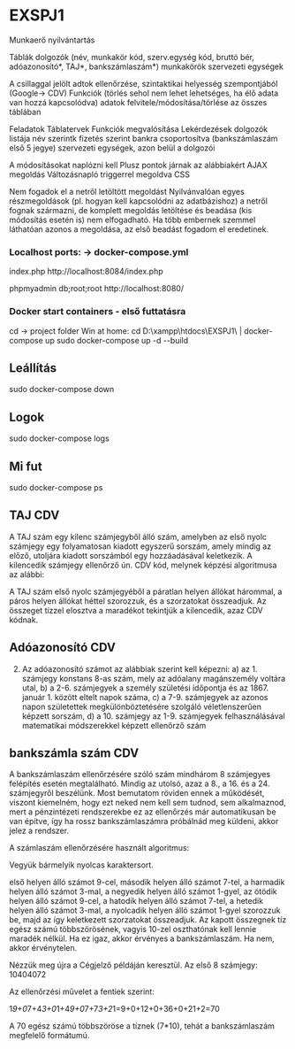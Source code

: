 # EXSPJ1
Munkaerő nyilvántartás

Táblák
dolgozók (név, munkakör kód, szerv.egység kód, bruttó bér, adóazonosító*, TAJ*, bankszámlaszám*)
munkakörök
szervezeti egységek

A csillaggal jelölt adtok ellenőrzése, szintaktikai helyesség szempontjából (Google-> CDV)
Funkciók (törlés sehol nem lehet lehetséges, ha élő adata van hozzá kapcsolódva)
adatok felvitele/módosítása/törlése az összes táblában

Feladatok
Táblatervek
Funkciók megvalósítása
Lekérdezések
dolgozók listája
név szerintk
fizetés szerint
bankra csoportosítva (bankszámlaszám első 5 jegye)
szervezeti egységek, azon belül a dolgozói

A módosításokat naplózni kell
Plusz pontok járnak az alábbiakért
AJAX megoldás
Változásnapló triggerrel megoldva
CSS

Nem fogadok el a netről letöltött megoldást
Nyilvánvalóan egyes részmegoldások (pl. hogyan kell kapcsolódni az adatbázishoz) a netről fognak származni, de komplett megoldás letöltése és beadása (kis módosítás esetén is) nem elfogadható.
Ha több embernek szemmel láthatóan azonos a megoldása, az első beadást fogadom el eredetinek.

### Localhost ports: -> docker-compose.yml
index.php
http://localhost:8084/index.php

phpmyadmin db;root;root
http://localhost:8080/

### Docker start containers - első futtatásra
cd -> project folder 
Win at home: cd D:\xampp\htdocs\EXSPJ1\ | docker-compose up
sudo docker-compose up -d --build

## Leállítás
sudo docker-compose down

## Logok
sudo docker-compose logs

## Mi fut
sudo docker-compose ps

## TAJ CDV 
A TAJ szám egy kilenc számjegyből álló szám, amelyben az első nyolc 
számjegy egy folyamatosan kiadott egyszerű sorszám, amely mindig az előző, 
utoljára kiadott sorszámból egy hozzáadásával keletkezik. A kilencedik 
számjegy ellenőrző ún. CDV kód, melynek képzési algoritmusa az alábbi:

A TAJ szám első nyolc számjegyéből a páratlan helyen állókat hárommal,
 a páros helyen állókat héttel szorozzuk, és a szorzatokat összeadjuk. 
 Az összeget tízzel elosztva a maradékot tekintjük a kilencedik, azaz CDV kódnak.

## Adóazonosító CDV
2. Az adóazonosító számot az alábbiak szerint kell képezni:
a) az 1. számjegy konstans 8-as szám, mely az adóalany magánszemély voltára utal,
b) a 2-6. számjegyek a személy születési időpontja és az 1867. január 1. között eltelt 
napok száma,
c) a 7-9. számjegyek az azonos napon születettek megkülönböztetésére szolgáló 
véletlenszerűen képzett sorszám,
d) a 10. számjegy az 1-9. számjegyek felhasználásával matematikai módszerekkel képzett 
ellenőrző szám

## bankszámla szám CDV
A bankszámlaszám ellenőrzésére szóló szám mindhárom 8 számjegyes felépítés esetén megtalálható. Mindig az utolsó, azaz a 8., a 16. és a 24. számjegyről beszélünk. Most bemutatom röviden ennek a működését, viszont kiemelném, hogy ezt neked nem kell sem tudnod, sem alkalmaznod, mert a pénzintézeti rendszerekbe ez az ellenőrzés már automatikusan be van építve, így ha rossz bankszámlaszámra próbálnád meg küldeni, akkor jelez a rendszer.

A számlaszám ellenőrzésére használt algoritmus:

Vegyük bármelyik nyolcas karaktersort.

első helyen álló számot 9-cel,
második helyen álló számot 7-tel,
a harmadik helyen álló számot 3-mal,
a negyedik helyen álló számot 1-gyel,
az ötödik helyen álló számot 9-cel,
a hatodik helyen álló számot 7-tel,
a hetedik helyen álló számot 3-mal,
a nyolcadik helyen álló számot 1-gyel szorozzuk be,
majd az így keletkezett szorzatokat összeadjuk. Az kapott összegnek tíz egész számú többszörösének, vagyis 10-zel oszthatónak kell lennie maradék nélkül. Ha ez igaz, akkor érvényes a bankszámlaszám. Ha nem, akkor érvénytelen.

Nézzük meg újra a Cégjelző példáján keresztül. Az első 8 számjegy: 10404072

Az ellenőrzési művelet a fentiek szerint:

1*9+0*7+4*3+0*1+4*9+0*7+7*3+2*1=9+0+12+0+36+0+21+2=70

A 70 egész számú többszöröse a tíznek (7*10), tehát a bankszámlaszám megfelelő formátumú.